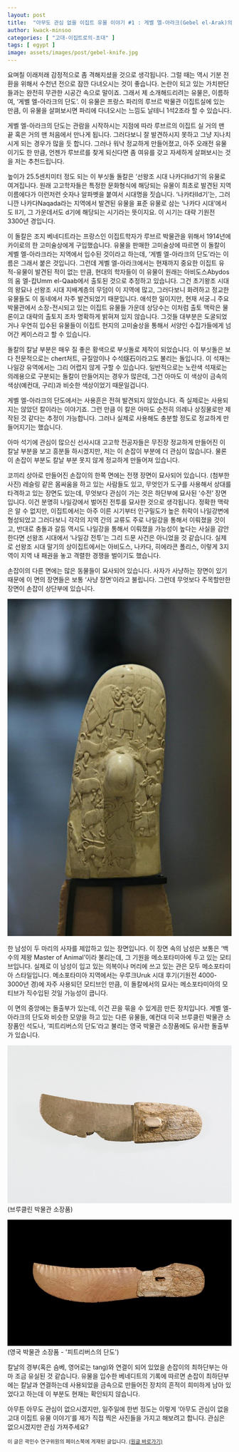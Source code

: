 ```yaml
---
layout: post
title:  "아무도 관심 없을 이집트 유물 이야기 #1 : 게벨 엘-아라크(Gebel el-Arak)의 단도"
author: kwack-minsoo
categories: [ "고대-이집트로의-초대" ]
tags: [ egypt ] 
image: assets/images/post/gebel-knife.jpg
---
```


요며칠 이래저래 감정적으로 좀 격해지셨을 것으로 생각됩니다. 그럴 때는 역시 기분 전환을 위해서 수천년 전으로 잠깐 다녀오시는 것이 좋습니다. 논란이 되고 있는 가치판단들과는 완전히 무관한 시공간 속으로 말이죠. 그래서 제 소개해드리려는 유물은, 이름하여, ‘게벨 엘-아라크의 단도’. 이 유물은 프랑스 파리의 루브르 박물관 이집트실에 있는 만큼, 이 유물을 살펴보시면 파리에 다녀오시는 느낌도 날테니 1석2조라 할 수 있습니다.

게벨 엘-아라크의 단도는 관람을 시작하시는 지점에 따라 루브르의 이집트 실 거의 맨 끝 혹은 거의 맨 처음에서 만나게 됩니다. 그러다보니 잘 발견하시지 못하고 그냥 지나치시게 되는 경우가 많을 듯 합니다. 그러나 워낙 정교하게 만들어졌고, 아주 오래전 유물이기도 한 만큼, 언젠가 루브르를 찾게 되신다면 좀 여유를 갖고 자세하게 살펴보시는 것을 저는 추천드립니다.

높이가 25.5센치미터 정도 되는 이 부싯돌 돌칼은 ‘선왕조 시대 나카다IId기’의 유물로 여겨집니다. 원래 고고학자들은 특정한 문화형식에 해당되는 유물이 최초로 발견된 지역 이름에다가 이런저런 숫자나 알파벳을 붙여서 시대명을 짓습니다. ‘나카타IId기’는, 그러니깐 나카다Naqada라는 지역에서 발견된 유물을 표준 유물로 삼는 ‘나카다 시대’에서도 II기, 그 가운데서도 d기에 해당되는 시기라는 뜻이지요. 이 시기는 대략 기원전 3300년 경입니다.

이 돌칼은 조지 베네디트라는 프랑스인 이집트학자가 루브르 박물관을 위해서 1914년에 카이로의 한 고미술상에게 구입했습니다. 유물을 판매한 고미술상에 따르면 이 돌칼이 게벨 엘-아라크라는 지역에서 입수된 것이라고 하는데, ‘게벨 엘-아라크의 단도’라는 이름은 그래서 붙은 것입니다. 그런데 게벨 엘-아라크에서는 현재까지 중요한 이집트 유적-유물이 발견된 적이 없는 만큼, 현대의 학자들이 이 유물이 원래는 아비도스Abydos의 움 엘-캅Umm el-Qaab에서 출토된 것으로 추정하고 있습니다. 그건 초기왕조 시대의 왕묘나 선왕조 시대 지배계층의 무덤이 이 지역에 많고, 그러다보니 화려하고 정교한 유물들도 이 동네에서 자주 발견되었기 때문입니다. 애석한 일이지만, 현재 서궁ㅢ 주요 박물관에서 소장-전시되고 있는 이집트 유물들 가운데 상당수는 이처럼 출토 맥락은 물론이고 대략의 출토지 조차 명확하게 밝혀져 있지 않습니다. 그것들 대부분은 도굴되었거나 우연히 입수된 유물들이 이집트 현지의 고미술상을 통해서 서양인 수집가들에게 넘어간 케이스라고 할 수 있습니다.

돌칼의 칼날 부분은 매우 질 좋은 황색으로 부싯돌로 제작이 되었습니다. 이 부싯돌은 보다 전문적으로는 chert처트, 규질암이나 수석燧石이라고도 불리는 돌입니다. 이 석재는 나일강 유역에서는 그리 어렵지 않게 구할 수 있습니다. 일반적으로는 노란색 석재로는 의례용으로 구분되는 돌칼이 만들어지는 경우가 많은데, 그건 아마도 이 색상이 금속의 색상(예컨대, 구리)과 비슷한 색상이었기 때문일겁니다.

게벨 엘-아라크의 단도에서는 사용흔은 전혀 발견되지 않았습니다. 즉 실제로는 사용되지는 않았던 칼이라는 이야기죠. 그런 만큼 이 칼은 아마도 순전히 의례나 상징물로만 제작된 것 같다는 추정이 가능합니다. 그러나 실제로 사용해도 충분할 정도로 정교하게 만들어지기는 했습니다.

아마 석기에 관심이 많으신 선사시대 고고학 전공자들은 무진장 정교하게 만들어진 이 칼날 부분을 보고 흥분들 하시겠지만, 저는 이 손잡이 부분에 더 관심이 많습니다. 물론 이 손잡이 부분도 칼날 부분 못지 않게 정교하게 만들어져 있습니다.

코끼리 상아로 만들어진 손잡이의 한쪽 면에는 전쟁 장면이 묘사되어 있습니다. (첨부한 사진) 레슬링 같은 몸싸움을 하고 있는 사람들도 있고, 무엇인가 도구를 사용해서 상대를 타격하고 있는 장면도 있는데, 무엇보다 관심이 가는 것은 하단부에 묘사된 ‘수전’ 장면입니다. 이건 분명히 나일강에서 벌어진 전투를 묘사한 것으로 생각됩니다. 정확한 맥락은 알 수 없지만, 이집트에서는 아주 이른 시기부터 인구밀도가 높은 취락이 나일강변에 형성되었고 그러다보니 각각의 지역 간의 교류도 주로 나일강을 통해서 이뤄졌을 것이고, 반대로 충돌과 갈등 역시도 나일강을 통해서 이뤄졌을 가능성이 높다는 사실을 감안한다면 선왕조 시대에서 ‘나일강 전투’는 그리 드문 사건은 아니었을 것 같습니다. 실제로 선왕조 시대 말기의 상이집트에서는 아비도스, 나카다, 히에라콘 폴리스, 이렇게 3지역이 지역 내 패권을 놓고 격렬한 경쟁을 벌이기도 했습니다.

손잡이의 다른 면에는 많은 동물들이 묘사되어 있습니다. 사자가 사냥하는 장면이 있기 때문에 이 면의 장면들은 보통 ‘사냥 장면’이라고 불립니다. 그런데 무엇보다 주목할만한 장면이 손잡이 상단부에 있습니다. 

![](/assets/images/post/gebel-knife2.jpg)

한 남성이 두 마리의 사자를 제압하고 있는 장면입니다. 이 장면 속의 남성은 보통은 ‘백수의 제왕 Master of Animal’이라 불리는데, 그 기원을 메소포타미아에 두고 있는 모티브입니다. 실제로 이 남성이 입고 있는 의복이나 머리에 쓰고 있는 관은 모두 메소포타미아 스타일입니다. 메소포타미아 지역에서는 우루크Uruk 시대 후기(기원전 4000-3000년 경)에 자주 사용되던 모티브인 만큼, 이 돌칼에서의 묘사는 메소포타미아의 모티브가 직수입된 것일 가능성이 큽니다.

이 면의 중앙에는 돌출부가 있는데, 이건 끈을 묶을 수 있게끔 만든 장치입니다. 게벨 엘-아라크의 단도와 비슷한 모양을 하고 있는 다른 유물들, 예컨대 미국 브루클린 박물관 소장품인 석도나, ‘피트리버스의 단도’라고 불리는 영국 박물관 소장품에도 유사한 돌출부가 있습니다. 

![](/assets/images/post/gebel-knife3.jpg)
(브루클린 박물관 소장품)

![](/assets/images/post/gebel-knife4.jpg)
(영국 박물관 소장품 - '피트리버스의 단도')

칼날의 경부(혹은 슴베, 영어로는 tang)와 연결이 되어 있었을 손잡이의 최하단부는 아마 조금 유실된 것 같습니다. 유물을 입수한 베네디트의 기록에 따르면 손잡이 최하단부에는 칼날과 연결하는데 사용되었을 금속으로 만들어진 장치의 흔적이 희미하게 남아 있었다고 하는데 이 부분도 현재는 확인되지 않습니다.

아무튼 아무도 관심이 없으시겠지만, 일주일에 한번 정도는 이렇게 ‘아무도 관심이 없을 고대 이집트 유물 이야기’를 제가 직접 찍은 사진들을 가지고 해보려고 합니다. 관심은 없으시겠지만 관심 가져주세요?

<span class="text-muted"><small>이 글은 곽민수 연구위원의 페이스북에 게재된 글입니다. <a href="https://www.facebook.com/theegypt/posts/10159981548929418" target="_blank">(원글 바로가기)</a></small></span>
